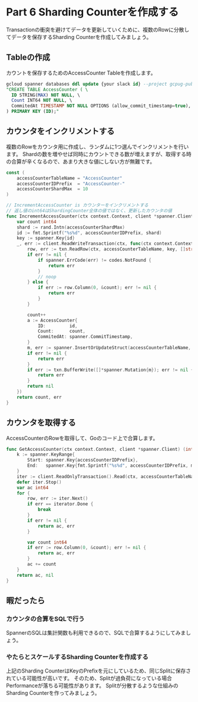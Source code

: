 # Part 6 Sharding Counterを作成する

Transactionの衝突を避けてデータを更新していくために、複数のRowに分散してデータを保存するSharding Counterを作成してみましょう。

## Tableの作成

カウントを保存するためのAccessCounter Tableを作成します。

```sql
gcloud spanner databases ddl update {your slack id} --project gcpug-public-spanner --ddl \
"CREATE TABLE AccessCounter ( \
  ID STRING(MAX) NOT NULL, \
  Count INT64 NOT NULL, \
  CommitedAt TIMESTAMP NOT NULL OPTIONS (allow_commit_timestamp=true), \
) PRIMARY KEY (ID);"
```

## カウンタをインクリメントする

複数のRowをカウンタ用に作成し、ランダムに1つ選んでインクリメントを行います。
Shardの数を増やせば同時にカウントできる数が増えますが、取得する時の合算が辛くなるので、あまり大きな値にしない方が無難です。

```go
const (
	accessCounterTableName = "AccessCounter"
	accessCounterIDPrefix  = "AccessCounter-"
	accessCounterShardMax  = 10
)

// IncrementAccessCounter is カウンターをインクリメントする
// 返し値のint64はShardingCounter全体の値ではなく、更新したカウンタの値
func IncrementAccessCounter(ctx context.Context, client *spanner.Client) (int64, error) {
	var count int64
	shard := rand.Intn(accessCounterShardMax)
	id := fmt.Sprintf("%s%d", accessCounterIDPrefix, shard)
	key := spanner.Key{id}
	_, err := client.ReadWriteTransaction(ctx, func(ctx context.Context, txn *spanner.ReadWriteTransaction) error {
		row, err := txn.ReadRow(ctx, accessCounterTableName, key, []string{"Count"})
		if err != nil {
			if spanner.ErrCode(err) != codes.NotFound {
				return err
			}
			// noop
		} else {
			if err := row.Column(0, &count); err != nil {
				return err
			}
		}

		count++
		a := AccessCounter{
			ID:         id,
			Count:      count,
			CommitedAt: spanner.CommitTimestamp,
		}
		m, err := spanner.InsertOrUpdateStruct(accessCounterTableName, a)
		if err != nil {
			return err
		}
		if err := txn.BufferWrite([]*spanner.Mutation{m}); err != nil {
			return err
		}
		return nil
	})
	return count, err
}
```

## カウンタを取得する

AccessCounterのRowを取得して、Goのコード上で合算します。

```go
func GetAccessCounter(ctx context.Context, client *spanner.Client) (int64, error) {
	k := spanner.KeyRange{
		Start: spanner.Key{accessCounterIDPrefix},
		End:   spanner.Key{fmt.Sprintf("%s%d", accessCounterIDPrefix, math.MaxInt64)},
	}
	iter := client.ReadOnlyTransaction().Read(ctx, accessCounterTableName, k, []string{"Count"})
	defer iter.Stop()
	var ac int64
	for {
		row, err := iter.Next()
		if err == iterator.Done {
			break
		}
		if err != nil {
			return ac, err
		}

		var count int64
		if err := row.Column(0, &count); err != nil {
			return ac, err
		}
		ac += count
	}
	return ac, nil
}
```

## 暇だったら

### カウンタの合算をSQLで行う

SpannerのSQLは集計関数も利用できるので、SQLで合算するようにしてみましょう。

### やたらとスケールするSharding Counterを作成する

上記のSharding CounterはKeyのPrefixを元にしているため、同じSplitに保存されている可能性が高いです。
そのため、Splitが過負荷になっている場合Performanceが落ちる可能性があります。
Splitが分散するような仕組みのSharding Counterを作ってみましょう。